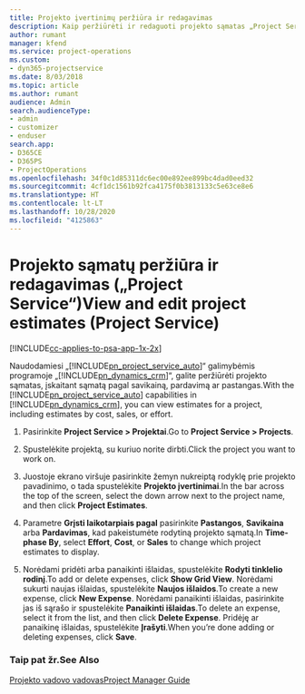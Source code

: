 ```yaml
---
title: Projekto įvertinimų peržiūra ir redagavimas
description: Kaip peržiūrėti ir redaguoti projekto sąmatas „Project Service“
author: rumant
manager: kfend
ms.service: project-operations
ms.custom:
- dyn365-projectservice
ms.date: 8/03/2018
ms.topic: article
ms.author: rumant
audience: Admin
search.audienceType:
- admin
- customizer
- enduser
search.app:
- D365CE
- D365PS
- ProjectOperations
ms.openlocfilehash: 34f0c1d85311dc6ec00e892ee899bc4dad0eed32
ms.sourcegitcommit: 4cf1dc1561b92fca4175f0b3813133c5e63ce8e6
ms.translationtype: HT
ms.contentlocale: lt-LT
ms.lasthandoff: 10/28/2020
ms.locfileid: "4125863"
---
```

# <a name="view-and-edit-project-estimates-project-service"></a><span data-ttu-id="ea650-103">Projekto sąmatų peržiūra ir redagavimas („Project Service“)</span><span class="sxs-lookup"><span data-stu-id="ea650-103">View and edit project estimates (Project Service)</span></span>

[!INCLUDE[cc-applies-to-psa-app-1x-2x](../includes/cc-applies-to-psa-app-1x-2x.md)]

<span data-ttu-id="ea650-104">Naudodamiesi „[!INCLUDE[pn_project_service_auto](../includes/pn-project-service-auto.md)]“ galimybėmis programoje „[!INCLUDE[pn_dynamics_crm](../includes/pn-dynamics-crm.md)]“, galite peržiūrėti projekto sąmatas, įskaitant sąmatą pagal savikainą, pardavimą ar pastangas.</span><span class="sxs-lookup"><span data-stu-id="ea650-104">With the [!INCLUDE[pn_project_service_auto](../includes/pn-project-service-auto.md)] capabilities in [!INCLUDE[pn_dynamics_crm](../includes/pn-dynamics-crm.md)], you can view estimates for a project, including estimates by cost, sales, or effort.</span></span>  
  
1.  <span data-ttu-id="ea650-105">Pasirinkite **Project Service > Projektai**.</span><span class="sxs-lookup"><span data-stu-id="ea650-105">Go to **Project Service > Projects**.</span></span>  
  
2.  <span data-ttu-id="ea650-106">Spustelėkite projektą, su kuriuo norite dirbti.</span><span class="sxs-lookup"><span data-stu-id="ea650-106">Click the project you want to work on.</span></span>  
  
3.  <span data-ttu-id="ea650-107">Juostoje ekrano viršuje pasirinkite žemyn nukreiptą rodyklę prie projekto pavadinimo, o tada spustelėkite **Projekto įvertinimai**.</span><span class="sxs-lookup"><span data-stu-id="ea650-107">In the bar across the top of the screen, select the down arrow next to the project name, and then click **Project Estimates**.</span></span>  
  
4.  <span data-ttu-id="ea650-108">Parametre **Grįsti laikotarpiais pagal** pasirinkite **Pastangos**, **Savikaina** arba **Pardavimas**, kad pakeistumėte rodytiną projekto sąmatą.</span><span class="sxs-lookup"><span data-stu-id="ea650-108">In **Time-phase By**, select **Effort**, **Cost**, or **Sales** to change which project estimates to display.</span></span>  
  
5.  <span data-ttu-id="ea650-109">Norėdami pridėti arba panaikinti išlaidas, spustelėkite **Rodyti tinklelio rodinį**.</span><span class="sxs-lookup"><span data-stu-id="ea650-109">To add or delete expenses, click **Show Grid View**.</span></span> <span data-ttu-id="ea650-110">Norėdami sukurti naujas išlaidas, spustelėkite **Naujos išlaidos**.</span><span class="sxs-lookup"><span data-stu-id="ea650-110">To create a new expense, click **New Expense**.</span></span> <span data-ttu-id="ea650-111">Norėdami panaikinti išlaidas, pasirinkite jas iš sąrašo ir spustelėkite **Panaikinti išlaidas**.</span><span class="sxs-lookup"><span data-stu-id="ea650-111">To delete an expense, select it from the list, and then click **Delete Expense**.</span></span> <span data-ttu-id="ea650-112">Pridėję ar panaikinę išlaidas, spustelėkite **Įrašyti**.</span><span class="sxs-lookup"><span data-stu-id="ea650-112">When you’re done adding or deleting expenses, click **Save**.</span></span>  
  
### <a name="see-also"></a><span data-ttu-id="ea650-113">Taip pat žr.</span><span class="sxs-lookup"><span data-stu-id="ea650-113">See Also</span></span>  
 [<span data-ttu-id="ea650-114">Projekto vadovo vadovas</span><span class="sxs-lookup"><span data-stu-id="ea650-114">Project Manager Guide</span></span>](../psa/project-manager-guide.md)
